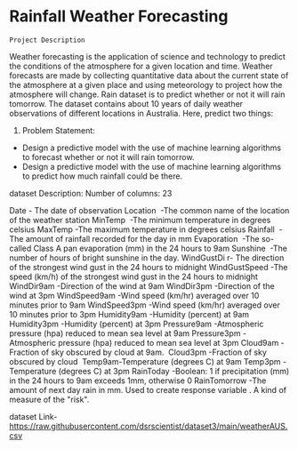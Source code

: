 # Rainfall Weather Forecasting
`Project Description`

Weather forecasting is the application of science and technology to predict the conditions of the atmosphere for a given location and time. Weather forecasts are made by collecting quantitative data about the current state of the atmosphere at a given place and using meteorology to project how the atmosphere will change.
Rain dataset is to predict whether or not it will rain tomorrow. The dataset contains about 10 years of daily weather observations of different locations in Australia. Here, predict two things:
 
1. Problem Statement: 
- Design a predictive model with the use of machine learning algorithms to forecast whether or not it will rain tomorrow.
- Design a predictive model with the use of machine learning algorithms to predict how much rainfall could be there.


dataset Description:
Number of columns: 23


Date - The date of observation
Location  -The common name of the location of the weather station
MinTemp  -The minimum temperature in degrees celsius
MaxTemp -The maximum temperature in degrees celsius
Rainfall  -The amount of rainfall recorded for the day in mm
Evaporation  -The so-called Class A pan evaporation (mm) in the 24 hours to 9am
Sunshine  -The number of hours of bright sunshine in the day.
WindGustDi r- The direction of the strongest wind gust in the 24 hours to midnight
WindGustSpeed -The speed (km/h) of the strongest wind gust in the 24 hours to midnight
WindDir9am -Direction of the wind at 9am
WindDir3pm -Direction of the wind at 3pm
WindSpeed9am -Wind speed (km/hr) averaged over 10 minutes prior to 9am
WindSpeed3pm -Wind speed (km/hr) averaged over 10 minutes prior to 3pm
Humidity9am -Humidity (percent) at 9am
Humidity3pm -Humidity (percent) at 3pm
Pressure9am -Atmospheric pressure (hpa) reduced to mean sea level at 9am
Pressure3pm -Atmospheric pressure (hpa) reduced to mean sea level at 3pm
Cloud9am - Fraction of sky obscured by cloud at 9am. 
Cloud3pm -Fraction of sky obscured by cloud 
Temp9am-Temperature (degrees C) at 9am
Temp3pm -Temperature (degrees C) at 3pm
RainToday -Boolean: 1 if precipitation (mm) in the 24 hours to 9am exceeds 1mm, otherwise 0
RainTomorrow -The amount of next day rain in mm. Used to create response variable . A kind of measure of the "risk".

dataset Link-  
https://raw.githubusercontent.com/dsrscientist/dataset3/main/weatherAUS.csv
